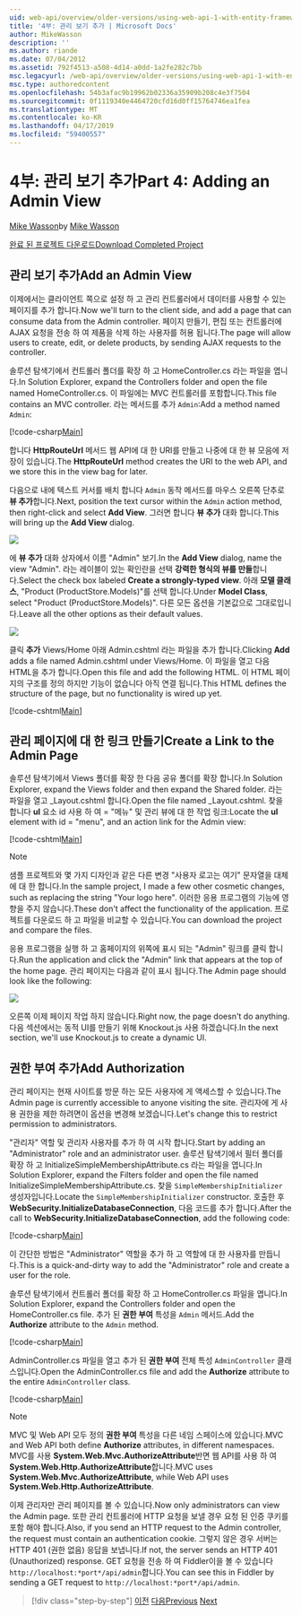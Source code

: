 ```yaml
---
uid: web-api/overview/older-versions/using-web-api-1-with-entity-framework-5/using-web-api-with-entity-framework-part-4
title: '4부: 관리 보기 추가 | Microsoft Docs'
author: MikeWasson
description: ''
ms.author: riande
ms.date: 07/04/2012
ms.assetid: 792f4513-a508-4d14-a0dd-1a2fe282c7bb
msc.legacyurl: /web-api/overview/older-versions/using-web-api-1-with-entity-framework-5/using-web-api-with-entity-framework-part-4
msc.type: authoredcontent
ms.openlocfilehash: 54b3afac9b19962b02336a35909b208c4e3f7504
ms.sourcegitcommit: 0f1119340e4464720cfd16d0ff15764746ea1fea
ms.translationtype: MT
ms.contentlocale: ko-KR
ms.lasthandoff: 04/17/2019
ms.locfileid: "59400557"
---
```

# <a name="part-4-adding-an-admin-view"></a><span data-ttu-id="f80b3-102">4부: 관리 보기 추가</span><span class="sxs-lookup"><span data-stu-id="f80b3-102">Part 4: Adding an Admin View</span></span>

<span data-ttu-id="f80b3-103">[Mike Wasson](https://github.com/MikeWasson)</span><span class="sxs-lookup"><span data-stu-id="f80b3-103">by [Mike Wasson](https://github.com/MikeWasson)</span></span>

[<span data-ttu-id="f80b3-104">완료 된 프로젝트 다운로드</span><span class="sxs-lookup"><span data-stu-id="f80b3-104">Download Completed Project</span></span>](http://code.msdn.microsoft.com/ASP-NET-Web-API-with-afa30545)

## <a name="add-an-admin-view"></a><span data-ttu-id="f80b3-105">관리 보기 추가</span><span class="sxs-lookup"><span data-stu-id="f80b3-105">Add an Admin View</span></span>

<span data-ttu-id="f80b3-106">이제에서는 클라이언트 쪽으로 설정 하 고 관리 컨트롤러에서 데이터를 사용할 수 있는 페이지를 추가 합니다.</span><span class="sxs-lookup"><span data-stu-id="f80b3-106">Now we'll turn to the client side, and add a page that can consume data from the Admin controller.</span></span> <span data-ttu-id="f80b3-107">페이지 만들기, 편집 또는 컨트롤러에 AJAX 요청을 전송 하 여 제품을 삭제 하는 사용자를 허용 됩니다.</span><span class="sxs-lookup"><span data-stu-id="f80b3-107">The page will allow users to create, edit, or delete products, by sending AJAX requests to the controller.</span></span>

<span data-ttu-id="f80b3-108">솔루션 탐색기에서 컨트롤러 폴더를 확장 하 고 HomeController.cs 라는 파일을 엽니다.</span><span class="sxs-lookup"><span data-stu-id="f80b3-108">In Solution Explorer, expand the Controllers folder and open the file named HomeController.cs.</span></span> <span data-ttu-id="f80b3-109">이 파일에는 MVC 컨트롤러를 포함합니다.</span><span class="sxs-lookup"><span data-stu-id="f80b3-109">This file contains an MVC controller.</span></span> <span data-ttu-id="f80b3-110">라는 메서드를 추가 `Admin`:</span><span class="sxs-lookup"><span data-stu-id="f80b3-110">Add a method named `Admin`:</span></span>

[!code-csharp[Main](using-web-api-with-entity-framework-part-4/samples/sample1.cs)]

<span data-ttu-id="f80b3-111">합니다 **HttpRouteUrl** 메서드 웹 API에 대 한 URI를 만들고 나중에 대 한 뷰 모음에 저장이 있습니다.</span><span class="sxs-lookup"><span data-stu-id="f80b3-111">The **HttpRouteUrl** method creates the URI to the web API, and we store this in the view bag for later.</span></span>

<span data-ttu-id="f80b3-112">다음으로 내에 텍스트 커서를 배치 합니다 `Admin` 동작 메서드를 마우스 오른쪽 단추로 **뷰 추가**합니다.</span><span class="sxs-lookup"><span data-stu-id="f80b3-112">Next, position the text cursor within the `Admin` action method, then right-click and select **Add View**.</span></span> <span data-ttu-id="f80b3-113">그러면 합니다 **뷰 추가** 대화 합니다.</span><span class="sxs-lookup"><span data-stu-id="f80b3-113">This will bring up the **Add View** dialog.</span></span>

![](using-web-api-with-entity-framework-part-4/_static/image1.png)

<span data-ttu-id="f80b3-114">에 **뷰 추가** 대화 상자에서 이름 "Admin" 보기.</span><span class="sxs-lookup"><span data-stu-id="f80b3-114">In the **Add View** dialog, name the view "Admin".</span></span> <span data-ttu-id="f80b3-115">라는 레이블이 있는 확인란을 선택 **강력한 형식의 뷰를 만들**합니다.</span><span class="sxs-lookup"><span data-stu-id="f80b3-115">Select the check box labeled **Create a strongly-typed view**.</span></span> <span data-ttu-id="f80b3-116">아래 **모델 클래스**, "Product (ProductStore.Models)"를 선택 합니다.</span><span class="sxs-lookup"><span data-stu-id="f80b3-116">Under **Model Class**, select "Product (ProductStore.Models)".</span></span> <span data-ttu-id="f80b3-117">다른 모든 옵션을 기본값으로 그대로입니다.</span><span class="sxs-lookup"><span data-stu-id="f80b3-117">Leave all the other options as their default values.</span></span>

![](using-web-api-with-entity-framework-part-4/_static/image2.png)

<span data-ttu-id="f80b3-118">클릭 **추가** Views/Home 아래 Admin.cshtml 라는 파일을 추가 합니다.</span><span class="sxs-lookup"><span data-stu-id="f80b3-118">Clicking **Add** adds a file named Admin.cshtml under Views/Home.</span></span> <span data-ttu-id="f80b3-119">이 파일을 열고 다음 HTML을 추가 합니다.</span><span class="sxs-lookup"><span data-stu-id="f80b3-119">Open this file and add the following HTML.</span></span> <span data-ttu-id="f80b3-120">이 HTML 페이지의 구조를 정의 하지만 기능이 없습니다 아직 연결 됩니다.</span><span class="sxs-lookup"><span data-stu-id="f80b3-120">This HTML defines the structure of the page, but no functionality is wired up yet.</span></span>

[!code-cshtml[Main](using-web-api-with-entity-framework-part-4/samples/sample2.cshtml)]

## <a name="create-a-link-to-the-admin-page"></a><span data-ttu-id="f80b3-121">관리 페이지에 대 한 링크 만들기</span><span class="sxs-lookup"><span data-stu-id="f80b3-121">Create a Link to the Admin Page</span></span>

<span data-ttu-id="f80b3-122">솔루션 탐색기에서 Views 폴더를 확장 한 다음 공유 폴더를 확장 합니다.</span><span class="sxs-lookup"><span data-stu-id="f80b3-122">In Solution Explorer, expand the Views folder and then expand the Shared folder.</span></span> <span data-ttu-id="f80b3-123">라는 파일을 열고 \_Layout.cshtml 합니다.</span><span class="sxs-lookup"><span data-stu-id="f80b3-123">Open the file named \_Layout.cshtml.</span></span> <span data-ttu-id="f80b3-124">찾을 합니다 **ul** 요소 id 사용 하 여 = "메뉴" 및 관리 뷰에 대 한 작업 링크:</span><span class="sxs-lookup"><span data-stu-id="f80b3-124">Locate the **ul** element with id = "menu", and an action link for the Admin view:</span></span>

[!code-cshtml[Main](using-web-api-with-entity-framework-part-4/samples/sample3.cshtml)]

> [!NOTE]
> <span data-ttu-id="f80b3-125">샘플 프로젝트와 몇 가지 디자인과 같은 다른 변경 "사용자 로고는 여기" 문자열을 대체에 대 한 합니다.</span><span class="sxs-lookup"><span data-stu-id="f80b3-125">In the sample project, I made a few other cosmetic changes, such as replacing the string "Your logo here".</span></span> <span data-ttu-id="f80b3-126">이러한 응용 프로그램의 기능에 영향을 주지 않습니다.</span><span class="sxs-lookup"><span data-stu-id="f80b3-126">These don't affect the functionality of the application.</span></span> <span data-ttu-id="f80b3-127">프로젝트를 다운로드 하 고 파일을 비교할 수 있습니다.</span><span class="sxs-lookup"><span data-stu-id="f80b3-127">You can download the project and compare the files.</span></span>


<span data-ttu-id="f80b3-128">응용 프로그램을 실행 하 고 홈페이지의 위쪽에 표시 되는 "Admin" 링크를 클릭 합니다.</span><span class="sxs-lookup"><span data-stu-id="f80b3-128">Run the application and click the "Admin" link that appears at the top of the home page.</span></span> <span data-ttu-id="f80b3-129">관리 페이지는 다음과 같이 표시 됩니다.</span><span class="sxs-lookup"><span data-stu-id="f80b3-129">The Admin page should look like the following:</span></span>

![](using-web-api-with-entity-framework-part-4/_static/image3.png)

<span data-ttu-id="f80b3-130">오른쪽 이제 페이지 작업 하지 않습니다.</span><span class="sxs-lookup"><span data-stu-id="f80b3-130">Right now, the page doesn't do anything.</span></span> <span data-ttu-id="f80b3-131">다음 섹션에서는 동적 UI를 만들기 위해 Knockout.js 사용 하겠습니다.</span><span class="sxs-lookup"><span data-stu-id="f80b3-131">In the next section, we'll use Knockout.js to create a dynamic UI.</span></span>

## <a name="add-authorization"></a><span data-ttu-id="f80b3-132">권한 부여 추가</span><span class="sxs-lookup"><span data-stu-id="f80b3-132">Add Authorization</span></span>

<span data-ttu-id="f80b3-133">관리 페이지는 현재 사이트를 방문 하는 모든 사용자에 게 액세스할 수 있습니다.</span><span class="sxs-lookup"><span data-stu-id="f80b3-133">The Admin page is currently accessible to anyone visiting the site.</span></span> <span data-ttu-id="f80b3-134">관리자에 게 사용 권한을 제한 하려면이 옵션을 변경해 보겠습니다.</span><span class="sxs-lookup"><span data-stu-id="f80b3-134">Let's change this to restrict permission to administrators.</span></span>

<span data-ttu-id="f80b3-135">"관리자" 역할 및 관리자 사용자를 추가 하 여 시작 합니다.</span><span class="sxs-lookup"><span data-stu-id="f80b3-135">Start by adding an "Administrator" role and an administrator user.</span></span> <span data-ttu-id="f80b3-136">솔루션 탐색기에서 필터 폴더를 확장 하 고 InitializeSimpleMembershipAttribute.cs 라는 파일을 엽니다.</span><span class="sxs-lookup"><span data-stu-id="f80b3-136">In Solution Explorer, expand the Filters folder and open the file named InitializeSimpleMembershipAttribute.cs.</span></span> <span data-ttu-id="f80b3-137">찾을 `SimpleMembershipInitializer` 생성자입니다.</span><span class="sxs-lookup"><span data-stu-id="f80b3-137">Locate the `SimpleMembershipInitializer` constructor.</span></span> <span data-ttu-id="f80b3-138">호출한 후 **WebSecurity.InitializeDatabaseConnection**, 다음 코드를 추가 합니다.</span><span class="sxs-lookup"><span data-stu-id="f80b3-138">After the call to **WebSecurity.InitializeDatabaseConnection**, add the following code:</span></span>

[!code-csharp[Main](using-web-api-with-entity-framework-part-4/samples/sample4.cs)]

<span data-ttu-id="f80b3-139">이 간단한 방법은 "Administrator" 역할을 추가 하 고 역할에 대 한 사용자를 만듭니다.</span><span class="sxs-lookup"><span data-stu-id="f80b3-139">This is a quick-and-dirty way to add the "Administrator" role and create a user for the role.</span></span>

<span data-ttu-id="f80b3-140">솔루션 탐색기에서 컨트롤러 폴더를 확장 하 고 HomeController.cs 파일을 엽니다.</span><span class="sxs-lookup"><span data-stu-id="f80b3-140">In Solution Explorer, expand the Controllers folder and open the HomeController.cs file.</span></span> <span data-ttu-id="f80b3-141">추가 된 **권한 부여** 특성을 `Admin` 메서드.</span><span class="sxs-lookup"><span data-stu-id="f80b3-141">Add the **Authorize** attribute to the `Admin` method.</span></span>

[!code-csharp[Main](using-web-api-with-entity-framework-part-4/samples/sample5.cs)]

<span data-ttu-id="f80b3-142">AdminController.cs 파일을 열고 추가 된 **권한 부여** 전체 특성 `AdminController` 클래스입니다.</span><span class="sxs-lookup"><span data-stu-id="f80b3-142">Open the AdminController.cs file and add the **Authorize** attribute to the entire `AdminController` class.</span></span>

[!code-csharp[Main](using-web-api-with-entity-framework-part-4/samples/sample6.cs)]

> [!NOTE]
> <span data-ttu-id="f80b3-143">MVC 및 Web API 모두 정의 **권한 부여** 특성을 다른 네임 스페이스에 있습니다.</span><span class="sxs-lookup"><span data-stu-id="f80b3-143">MVC and Web API both define **Authorize** attributes, in different namespaces.</span></span> <span data-ttu-id="f80b3-144">MVC를 사용 **System.Web.Mvc.AuthorizeAttribute**반면 웹 API를 사용 하 여 **System.Web.Http.AuthorizeAttribute**합니다.</span><span class="sxs-lookup"><span data-stu-id="f80b3-144">MVC uses **System.Web.Mvc.AuthorizeAttribute**, while Web API uses **System.Web.Http.AuthorizeAttribute**.</span></span>


<span data-ttu-id="f80b3-145">이제 관리자만 관리 페이지를 볼 수 있습니다.</span><span class="sxs-lookup"><span data-stu-id="f80b3-145">Now only administrators can view the Admin page.</span></span> <span data-ttu-id="f80b3-146">또한 관리 컨트롤러에 HTTP 요청을 보낼 경우 요청 된 인증 쿠키를 포함 해야 합니다.</span><span class="sxs-lookup"><span data-stu-id="f80b3-146">Also, if you send an HTTP request to the Admin controller, the request must contain an authentication cookie.</span></span> <span data-ttu-id="f80b3-147">그렇지 않은 경우 서버는 HTTP 401 (권한 없음) 응답을 보냅니다.</span><span class="sxs-lookup"><span data-stu-id="f80b3-147">If not, the server sends an HTTP 401 (Unauthorized) response.</span></span> <span data-ttu-id="f80b3-148">GET 요청을 전송 하 여 Fiddler이을 볼 수 있습니다 `http://localhost:*port*/api/admin`합니다.</span><span class="sxs-lookup"><span data-stu-id="f80b3-148">You can see this in Fiddler by sending a GET request to `http://localhost:*port*/api/admin`.</span></span>

> [!div class="step-by-step"]
> <span data-ttu-id="f80b3-149">[이전](using-web-api-with-entity-framework-part-3.md)
> [다음](using-web-api-with-entity-framework-part-5.md)</span><span class="sxs-lookup"><span data-stu-id="f80b3-149">[Previous](using-web-api-with-entity-framework-part-3.md)
[Next](using-web-api-with-entity-framework-part-5.md)</span></span>
